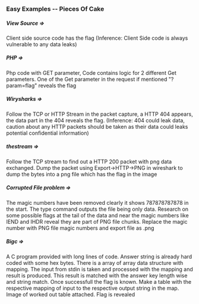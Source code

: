 ### Easy Examples -- Pieces Of Cake

##### View Source => 
Client side source code has the flag (Inference: Client Side code is always vulnerable to any data leaks)

##### PHP => 
Php code with GET parameter, Code contains logic for 2 different Get parameters. One of the Get parameter in the request if mentioned "?param=flag" reveals the flag

##### Wirysharks =>
Follow the TCP or HTTP Stream in the packet capture, a HTTP 404 appears, the data part in the 404 reveals the flag. (Inference: 404 could leak data, caution about any HTTP packets should be taken as their data could leaks potential confidential information)

##### thestream =>
Follow the TCP stream to find out a HTTP 200 packet with png data exchanged. Dump the packet using Export->HTTP->PNG in wireshark to dump the bytes into a png file which has the flag in the image

##### Corrupted File problem =>
The magic numbers have been removed clearly it shows 787878787878 in the start. The type command outputs the file being only data. Research on some possible flags at the tail of the data and near the magic numbers like IEND and IHDR reveal they are part of PNG file chunks. Replace the magic number with PNG file magic numbers and export file as .png

##### Bigc =>
A C program provided with long lines of code. Answer string is already hard coded with some hex bytes. There is a array of array data structure with mapping. The input from stdin is taken and processed with the mapping and result is produced. This result is matched with the answer key length wise and string match. Once successfull the flag is known. Make a table with the respective mapping of input to the respective output string in the map. Image of worked out table attached. Flag is revealed

